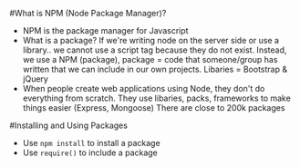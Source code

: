 #What is NPM (Node Package Manager)?

* NPM is the package manager for Javascript
* What is a package? If we're writing node on the server side or use a library..
we cannot use a script tag because they do not exist. Instead, we use a NPM (package),
package = code that someone/group has written that we can include in our own 
projects. 
Libaries = Bootstrap & jQuery
* When people create web applications using Node, they don't do everything from scratch.
They use libaries, packs, frameworks to make things easier (Express, Mongoose)
There are close to 200k packages 

#Installing and Using Packages

* Use `npm install` to install a package
* Use `require()` to include a package